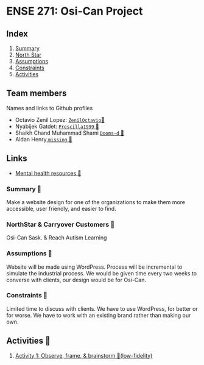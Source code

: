 # ENSE 271: Osi-Can Project

## Index
1. [Summary](#summary)
2. [North Star](#northstar--carryover-customers)
3. [Assumptions](#assumptions)
4. [Constraints](#constraints)
5. [Activities](#activities)

## Team members
Names and links to Github profiles
- Octavio Zenil Lopez: [`ZenilOctavio`:link:](https://github.com/ZenilOctavio)
- Nyabijek Gatdet: [`Prescilla1999` :link:](https://github.com/Prescilla1999)
- Shaikh Chand Muhammad Shami [`Dooms-d` :link:](https://github.com/Dooms-d)
- Aldan  Henry[ `missing` :link:]()




## Links
- [Mental health resources :link:](./docs/resources/mental-health.md)

### Summary :link:
Make a website design for one of the organizations to make them more accessible, user friendly, and easier to find.
### NorthStar & Carryover Customers :link:
Osi-Can Sask. & Reach Autism Learning
### Assumptions :link:
Website will be made using WordPress. Process will be incremental to simulate the industrial process. We would be given time every two weeks to converse with clients, our design would be for Osi-Can.
### Constraints :link:
Limited time to discuss with clients. We have to use WordPress, for better or for worse. We have to work with an existing brand rather than making our own. 

## Activities :link:
1. [Activity 1: Observe, frame, & brainstorm :link:(low-fidelity)](./docs/activities/activity1.md)